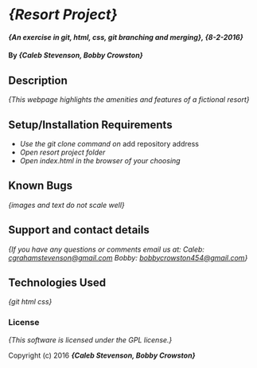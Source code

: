 # _{Resort Project}_

#### _{An exercise in git, html, css, git branching and merging}, {8-2-2016}_

#### By _**{Caleb Stevenson, Bobby Crowston}**_

## Description

_{This webpage highlights the amenities and features of a fictional resort}_

## Setup/Installation Requirements

* _Use the git clone command on_ add repository address
* _Open resort project folder_
* _Open index.html in the browser of your choosing_

## Known Bugs

_{images and text do not scale well}_

## Support and contact details

_{If you have any questions or comments email us at:
  Caleb: cgrahamstevenson@gmail.com
  Bobby: bobbycrowston454@gmail.com}_

## Technologies Used

_{git
  html
  css}_

### License

*{This software is licensed under the GPL license.}*

Copyright (c) 2016 **_{Caleb Stevenson, Bobby Crowston}_**
